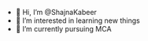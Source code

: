 - 👋 Hi, I’m @ShajnaKabeer
- 👀 I’m interested in learning new things
- 🌱 I’m currently pursuing MCA

<!---
ShajnaKabeer/ShajnaKabeer is a ✨ special ✨ repository because its `README.md` (this file) appears on your GitHub profile.
You can click the Preview link to take a look at your changes.
--->
